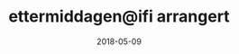 ---
title: ettermiddagen@ifi arrangert
tags: dagen, minor
year: 2018
date: 2018-05-09
sources:
  - https://www.facebook.com/events/198530370754419/ ettermiddagen@ifi 2018 - Facebook
view: none
---